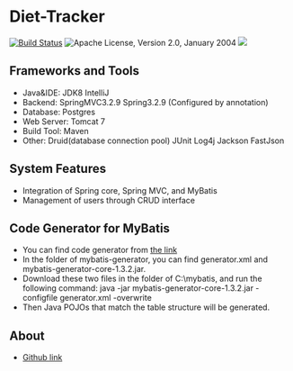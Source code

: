 # Diet-Tracker
[![Build Status](https://travis-ci.com/iuanshuai/Diet-Tracker.svg?branch=master)](https://travis-ci.com/iuanshuai/Diet-Tracker)
![Apache License, Version 2.0, January 2004](https://img.shields.io/github/license/iuanshuai/Diet-Tracker.svg?label=License)
![](https://img.shields.io/badge/Java-1.8-green.svg)



Frameworks and Tools
-----------------------------------
* Java&IDE: JDK8 IntelliJ
* Backend:  SpringMVC3.2.9 Spring3.2.9 \(Configured by annotation)
* Database: Postgres
* Web Server: Tomcat 7
* Build Tool: Maven
* Other: Druid(database connection pool) JUnit Log4j Jackson FastJson

System Features
-----------------------------------
* Integration of Spring core, Spring MVC, and MyBatis
* Management of users through CRUD interface

Code Generator for MyBatis
-----------------------------------
* You can find code generator from [the link](http://mybatis.github.io/generator/)
* In the folder of mybatis-generator, you can find generator.xml and mybatis-generator-core-1.3.2.jar. 
* Download these two files in the folder of C:\mybatis, and run the following command:
  java -jar mybatis-generator-core-1.3.2.jar -configfile generator.xml -overwrite
* Then Java POJOs that match the table structure will be generated.

About
-----------------------------------

* [Github link](https://github.com/iuanshuai)
